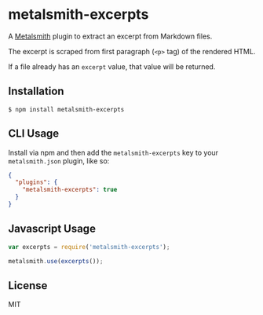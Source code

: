 # metalsmith-excerpts

  A [Metalsmith](http://metalsmith.io) plugin to extract an excerpt from Markdown files.

  The excerpt is scraped from first paragraph (`<p>` tag) of the rendered HTML.

  If a file already has an `excerpt` value, that value will be returned.

## Installation

    $ npm install metalsmith-excerpts

## CLI Usage

  Install via npm and then add the `metalsmith-excerpts` key to your `metalsmith.json` plugin, like so:

```json
{
  "plugins": {
    "metalsmith-excerpts": true
  } 
}
```

## Javascript Usage

```js
var excerpts = require('metalsmith-excerpts');

metalsmith.use(excerpts());
```

## License

  MIT
